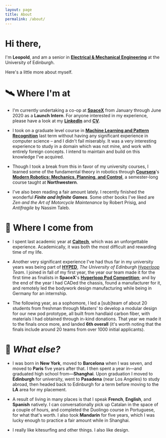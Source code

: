 ```yaml
---
layout: page
title: About
permalink: /about/
---
```


# Hi there,

I'm **Leopold**, and am a senior in **[Electrical & Mechanical Engineering](https://www.ed.ac.uk/studying/undergraduate/degrees/index.php?action=programme&code=HHH6)** at the University of Edinburgh.

Here's a little more about myself.

# 🛰️ Where I'm at

* I'm currently undertaking a co-op at **[SpaceX](https://www.spacex.com/)** from January through June 2020 as a **Launch Intern**. For anyone interested in my experience, please have a look at my **[LinkedIn](https://www.linkedin.com/in/leopold-t/)** and **[CV](https://www.visualcv.com/leopold-t/)**.

* I took on a graduate level course in **[Machine Learning and Pattern Recognition](https://www.inf.ed.ac.uk/teaching/courses/mlpr/2018/notes/)** last term without having any significant experience in computer science – and I didn't fail miserably. It was a very interesting experience to study in a domain which was not mine, and work with entirely foreign concepts. I intend to maintain and build on this knowledge I've acquired.

* Though I took a break from this in favor of my university courses, I learned some of the fundamental theory in robotics through **[Coursera](https://www.coursera.org/)**'s **[Modern Robotics: Mechanics, Planning, and Control](https://www.coursera.org/specializations/modernrobotics)**, a semester-long course taught at **Northwestern**.

* I've also been reading a fair amount lately. I recently finished the wonderful _**Finite and Infinite Games**_. Some other books I've liked are _Zen and the Art of Motorcycle Maintenance_ by Robert Prisig, and _Antifragile_ by Nassim Taleb.

# 🌌 Where I come from

* I spent last academic year at **[Caltech](https://www.caltech.edu/)**, which was an unforgettable experience. Academically, it was both the most difficult and rewarding time of my life.

* Another very significant experience I've had thus far in my university years was being part of **[HYPED](https://hyp-ed.com/)**, _The University of Edinburgh [Hyperloop](https://en.m.wikipedia.org/wiki/Hyperloop) Team_. I joined in fall of my first year, the year our team made it for the first time as finalists in **SpaceX**'s **[Hyperloop Pod Competition](https://www.spacex.com/hyperloop)**; and by the end of the year I had CADed the chassis, found a manufacturer for it, and remotely led the bodywork design manufacturing while being in Germany for an internship.

* The following year, as a sophomore, I led a \[sub]team of about 20 students from freshman through Masters' to develop a modular design for our new pod prototype, all built from handlaid carbon fiber, with materials I had obtained through in-kind donations. That year we made it to the finals once more, and landed **6th overall** (it's worth noting that the finals include around 20 teams from over 1000 initial applicants).

# 🔮 _What else?_

* I was born in **New York**, moved to **Barcelona** when I was seven, and moved to **Paris** five years after that. I then spent a year in—and graduated high school from—**Shanghai**. Upon graduation I moved to **Edinburgh** for university, went to **Pasadena** (near Los Angeles) to study abroad, then headed back to Edinburgh for a term before moving to the **LA** area for my placement.

* A result of living in many places is that I speak **French**, **English**, and **Spanish** natively. I can conversationally pick up Catalan in the space of a couple of hours, and completed the Duolingo course in Portuguese, for what that's worth. I also took **Mandarin** for five years, which I was lucky enough to practice a fair amount while in Shanghai.

* I really like kitesurfing and other things. I also like design.

<!--- [email@domain.com](mailto:email@domain.com) --->
